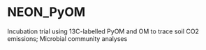 # NEON_PyOM
Incubation trial using 13C-labelled PyOM and OM to trace soil CO2 emissions; Microbial community analyses
